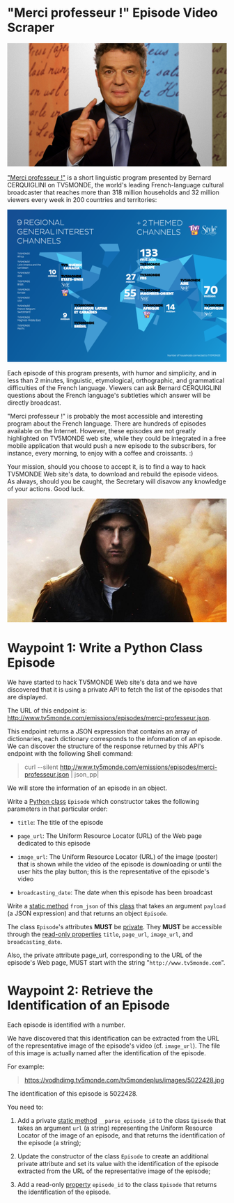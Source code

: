 # "Merci professeur !" Episode Video Scraper

![merci_professeur_program](/merci_professeur_program.jpg)

["Merci professeur !"](http://www.tv5monde.com/emissions/episodes/merci-professeur) is a short linguistic program presented by Bernard CERQUIGLINI on TV5MONDE, the world's leading French-language cultural broadcaster that reaches more than 318 million households and 32 million viewers every week in 200 countries and territories:

![tv5monde](/tv5monde.png)

Each episode of this program presents, with humor and simplicity, and in less than 2 minutes, linguistic, etymological, orthographic, and grammatical difficulties of the French language. Viewers can ask Bernard CERQUIGLINI questions about the French language's subtleties which answer will be directly broadcast.

"Merci professeur !" is probably the most accessible and interesting program about the French language. There are hundreds of episodes available on the Internet. However, these episodes are not greatly highlighted on TV5MONDE web site, while they could be integrated in a free mobile application that would push a new episode to the subscribers, for instance, every morning, to enjoy with a coffee and croissants. :)

Your mission, should you choose to accept it, is to find a way to hack TV5MONDE Web site's data, to download and rebuild the episode videos. As always, should you be caught, the Secretary will disavow any knowledge of your actions. Good luck.

![impossible_mission_wallpaper](/impossible_mission_wallpaper.jpg)

# Waypoint 1: Write a Python Class Episode

We have started to hack TV5MONDE Web site's data and we have discovered that it is using a private API to fetch the list of the episodes that are displayed.

The URL of this endpoint is: http://www.tv5monde.com/emissions/episodes/merci-professeur.json.

This endpoint returns a JSON expression that contains an array of dictionaries, each dictionary corresponds to the information of an episode. We can discover the structure of the response returned by this API's endpoint with the following Shell command:

> curl --silent http://www.tv5monde.com/emissions/episodes/merci-professeur.json | json_pp|

We will store the information of an episode in an object.

Write a [Python class](https://www.youtube.com/watch?v=ZDa-Z5JzLYM) `Episode` which constructor takes the following parameters in that particular order:



* `title`: The title of the episode

* `page_url`: The Uniform Resource Locator (URL) of the Web page dedicated to this episode

* `image_url`: The Uniform Resource Locator (URL) of the image (poster) that is shown while the video of the episode is downloading or until the user hits the play button; this is the representative of the episode's video

* `broadcasting_date`: The date when this episode has been broadcast


Write a [static method](https://realpython.com/instance-class-and-static-methods-demystified/) `from_json` of this [class](https://www.youtube.com/watch?v=apACNr7DC_s) that takes an argument `payload` (a JSON expression) and that returns an object `Episode`.

The class `Episode`'s attributes **MUST** be [private](https://docs.python.org/3.7/tutorial/classes.html#tut-private). They **MUST** be accessible through the [read-only properties](https://www.youtube.com/watch?v=jCzT9XFZ5bw) `title`, `page_url`, `image_url`, and `broadcasting_date`.

Also, the private attribute page_url, corresponding to the URL of the episode's Web page, MUST start with the string "`http://www.tv5monde.com`".

# Waypoint 2: Retrieve the Identification of an Episode

Each episode is identified with a number.

We have discovered that this identification can be extracted from the URL of the representative image of the episode's video (cf. `image_url`). The file of this image is actually named after the identification of the episode.

For example:

> https://vodhdimg.tv5monde.com/tv5mondeplus/images/5022428.jpg


The identification of this episode is 5022428.

You need to:


1. Add a private [static method](https://realpython.com/lessons/regular-instance-methods-vs-class-methods-vs-static-methods/) `__parse_episode_id` to the class `Episode` that takes an argument `url` (a string) representing the Uniform Resource Locator of the image of an episode, and that returns the identification of the episode (a string);

2. Update the constructor of the class `Episode` to create an additional private attribute and set its value with the identification of the episode extracted from the URL of the representative image of the episode;

3. Add a read-only [property](https://www.programiz.com/python-programming/property) `episode_id` to the class `Episode` that returns the identification of the episode.


